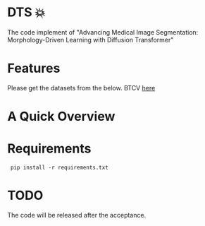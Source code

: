# DTS 💥
The code implement of "Advancing Medical Image Segmentation: Morphology-Driven Learning with Diffusion Transformer"

# Features
Please get the datasets from the below.
BTCV [here](https://www.synapse.org/#!Synapse:syn3193805/wiki/217789) 

# A Quick Overview

# Requirements

```
 pip install -r requirements.txt
 ```

# TODO
 The code will be released after the acceptance.
